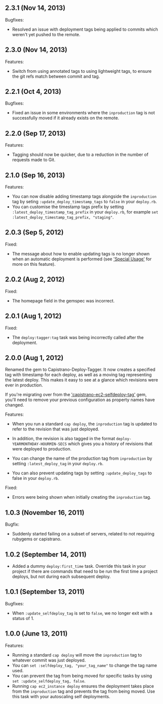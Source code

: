## 2.3.1 (Nov 14, 2013)

Bugfixes:

  - Resolved an issue with deployment tags being applied to commits which weren't yet pushed to the remote.

## 2.3.0 (Nov 14, 2013)

Features:

  - Switch from using annotated tags to using lightweight tags, to ensure the git refs match between commit and tag.

## 2.2.1 (Oct 4, 2013)

Bugfixes:

  - Fixed an issue in some environments where the `inproduction` tag is not successfully moved if it already exists on the remote.

## 2.2.0 (Sep 17, 2013)

Features:

  - Tagging should now be quicker, due to a reduction in the number of requests made to Git.

## 2.1.0 (Sep 16, 2013)

Features:

  - You can now disable adding timestamp tags alongside the `inproduction` tag by seting `:update_deploy_timestamp_tags` to `false` in your `deploy.rb`.
  - You can customise the timestamp tags prefix by setting `:latest_deploy_timestamp_tag_prefix` in your `deploy.rb`, for example `set :latest_deploy_timestamp_tag_prefix, "staging"`.

## 2.0.3 (Sep 5, 2012)

Fixed:

  - The message about how to enable updating tags is no longer shown when an automatic deployment is performed (see ['Special Usage'](https://github.com/forward/capistrano-deploy-tagger/blob/master/readme.md#special-usage) for more on this feature).

## 2.0.2 (Aug 2, 2012)

Fixed:

  - The homepage field in the gemspec was incorrect.

## 2.0.1 (Aug 1, 2012)

Fixed:

  - The `deploy:tagger:tag` task was being incorrectly called after the deployment.

## 2.0.0 (Aug 1, 2012)

Renamed the gem to Capistrano-Deploy-Tagger. It now creates a specified tag with timestamp for each deploy, as well as a moving tag representing the latest deploy. This makes it easy to see at a glance which revisions were ever in production.

If you're migrating over from the ['capistrano-ec2-selfdeploy-tag'](https://rubygems.org/gems/capistrano-ec2-selfdeploy-tag) gem, you'll need to remove your previous configuration as property names have changed.

Features:

  - When you run a standard `cap deploy`, the `inproduction` tag is updated to refer to the revision that was just deployed.

  - In addition, the revision is also tagged in the format `deploy-YEARMONTHDAY-HOURMIN-SECS` which gives you a history of revisions that were deployed to production.

  - You can change the name of the production tag from `inproduction` by setting `:latest_deploy_tag` in your `deploy.rb`.

  - You can also prevent updating tags by setting `:update_deploy_tags` to false in your `deploy.rb`.

Fixed:
 
 - Errors were being shown when initially creating the `inproduction` tag.

## 1.0.3 (November 16, 2011)

Bugfix:

  - Suddenly started failing on a subset of servers, related to not requiring rubygems or capistrano.

## 1.0.2 (September 14, 2011)

  - Added a dummy `deploy:first_time` task. Override this task in your project if there are commands that need to be run the first time a project deploys, but not during each subsequent deploy.

## 1.0.1 (September 13, 2011)

Bugfixes:

  - When `:update_selfdeploy_tag` is set to `false`, we no longer exit with a status of 1.

## 1.0.0 (June 13, 2011)

Features:

  - Running a standard `cap deploy` will move the `inproduction` tag to whatever commit was just deployed.
  - You can `set :selfdeploy_tag, "your_tag_name"` to change the tag name used.
  - You can prevent the tag from being moved for specific tasks by using `set :update_selfdeploy_tag, false`.
  - Running `cap ec2_instance deploy` ensures the deployment takes place from the `inproduction` tag and prevents the tag from being moved. Use this task with your autoscaling self deployments.